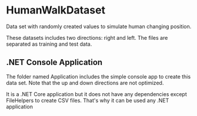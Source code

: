 # HumanWalkDataset
Data set with randomly created values to simulate human changing position. 

These datasets includes two directions: right and left.
The files are separated as training and test data.


## .NET Console Application 

The folder named Application includes the simple console app to create this data set. 
Note that the up and down directions are not optimized.

It is a .NET Core application but it does not have any dependencies except FileHelpers to create CSV files. That's why it can be used any .NET application 
